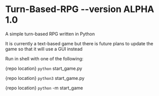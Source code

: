 # Turn-Based-RPG --version ALPHA 1.0
A simple turn-based RPG written in Python

It is currently a text-based game but there is future plans to update the game so that it will use a GUI instead

Run in shell with one of the following:  

{repo location}  `python` start_game.py  
  
{repo location} `python3` start_game.py  

{repo location} `python` -m start_game